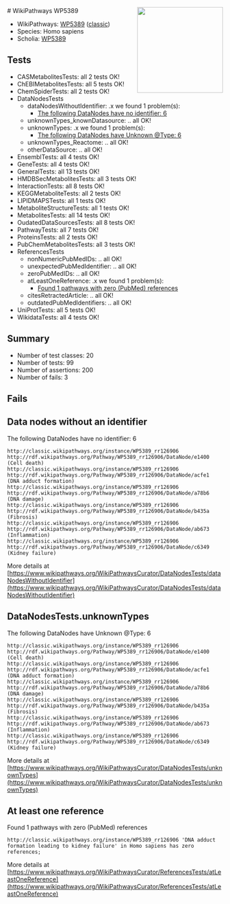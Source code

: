 <img style="float: right; width: 200px" src="https://upload.wikimedia.org/wikipedia/commons/thumb/8/83/Wplogo_with_text_500.png/640px-Wplogo_with_text_500.png" />
# WikiPathways WP5389

* WikiPathways: [WP5389](https://wikipathways.org/pathways/WP5389) ([classic](https://classic.wikipathways.org/instance/WP5389))
* Species: Homo sapiens
* Scholia: [WP5389](https://scholia.toolforge.org/wikipathways/WP5389)
## Tests
* CASMetabolitesTests: all 2 tests OK!
* ChEBIMetabolitesTests: all 5 tests OK!
* ChemSpiderTests: all 2 tests OK!
* DataNodesTests
    * dataNodesWithoutIdentifier: .x we found 1 problem(s):
        * [The following DataNodes have no identifier: 6](#d2d32fa5)
    * unknownTypes_knownDatasource: .. all OK!
    * unknownTypes: .x we found 1 problem(s):
        * [The following DataNodes have Unknown @Type: 6](#839973e4)
    * unknownTypes_Reactome: .. all OK!
    * otherDataSource: .. all OK!
* EnsemblTests: all 4 tests OK!
* GeneTests: all 4 tests OK!
* GeneralTests: all 13 tests OK!
* HMDBSecMetabolitesTests: all 3 tests OK!
* InteractionTests: all 8 tests OK!
* KEGGMetaboliteTests: all 2 tests OK!
* LIPIDMAPSTests: all 1 tests OK!
* MetaboliteStructureTests: all 1 tests OK!
* MetabolitesTests: all 14 tests OK!
* OudatedDataSourcesTests: all 8 tests OK!
* PathwayTests: all 7 tests OK!
* ProteinsTests: all 2 tests OK!
* PubChemMetabolitesTests: all 3 tests OK!
* ReferencesTests
    * nonNumericPubMedIDs: .. all OK!
    * unexpectedPubMedIdentifier: .. all OK!
    * zeroPubMedIDs: .. all OK!
    * atLeastOneReference: .x we found 1 problem(s):
        * [Found 1 pathways with zero (PubMed) references](#d0a459f0)
    * citesRetractedArticle: .. all OK!
    * outdatedPubMedIdentifiers: .. all OK!
* UniProtTests: all 5 tests OK!
* WikidataTests: all 4 tests OK!


## Summary

* Number of test classes: 20
* Number of tests: 99
* Number of assertions: 200
* Number of fails: 3

## Fails

<a name="d2d32fa5" />

## Data nodes without an identifier

The following DataNodes have no identifier: 6
```
http://classic.wikipathways.org/instance/WP5389_rr126906 http://rdf.wikipathways.org/Pathway/WP5389_rr126906/DataNode/e1400 (Cell death)
http://classic.wikipathways.org/instance/WP5389_rr126906 http://rdf.wikipathways.org/Pathway/WP5389_rr126906/DataNode/acfe1 (DNA adduct formation)
http://classic.wikipathways.org/instance/WP5389_rr126906 http://rdf.wikipathways.org/Pathway/WP5389_rr126906/DataNode/a78b6 (DNA damage)
http://classic.wikipathways.org/instance/WP5389_rr126906 http://rdf.wikipathways.org/Pathway/WP5389_rr126906/DataNode/b435a (Fibrosis)
http://classic.wikipathways.org/instance/WP5389_rr126906 http://rdf.wikipathways.org/Pathway/WP5389_rr126906/DataNode/ab673 (Inflammation)
http://classic.wikipathways.org/instance/WP5389_rr126906 http://rdf.wikipathways.org/Pathway/WP5389_rr126906/DataNode/c6349 (Kidney failure)
```

More details at [https://www.wikipathways.org/WikiPathwaysCurator/DataNodesTests/dataNodesWithoutIdentifier](https://www.wikipathways.org/WikiPathwaysCurator/DataNodesTests/dataNodesWithoutIdentifier)

<a name="839973e4" />

## DataNodesTests.unknownTypes

The following DataNodes have Unknown @Type: 6
```
http://classic.wikipathways.org/instance/WP5389_rr126906 http://rdf.wikipathways.org/Pathway/WP5389_rr126906/DataNode/e1400 (Cell death)
http://classic.wikipathways.org/instance/WP5389_rr126906 http://rdf.wikipathways.org/Pathway/WP5389_rr126906/DataNode/acfe1 (DNA adduct formation)
http://classic.wikipathways.org/instance/WP5389_rr126906 http://rdf.wikipathways.org/Pathway/WP5389_rr126906/DataNode/a78b6 (DNA damage)
http://classic.wikipathways.org/instance/WP5389_rr126906 http://rdf.wikipathways.org/Pathway/WP5389_rr126906/DataNode/b435a (Fibrosis)
http://classic.wikipathways.org/instance/WP5389_rr126906 http://rdf.wikipathways.org/Pathway/WP5389_rr126906/DataNode/ab673 (Inflammation)
http://classic.wikipathways.org/instance/WP5389_rr126906 http://rdf.wikipathways.org/Pathway/WP5389_rr126906/DataNode/c6349 (Kidney failure)
```

More details at [https://www.wikipathways.org/WikiPathwaysCurator/DataNodesTests/unknownTypes](https://www.wikipathways.org/WikiPathwaysCurator/DataNodesTests/unknownTypes)

<a name="d0a459f0" />

## At least one reference

Found 1 pathways with zero (PubMed) references
```
http://classic.wikipathways.org/instance/WP5389_rr126906 'DNA adduct formation leading to kidney failure' in Homo sapiens has zero references; 
```

More details at [https://www.wikipathways.org/WikiPathwaysCurator/ReferencesTests/atLeastOneReference](https://www.wikipathways.org/WikiPathwaysCurator/ReferencesTests/atLeastOneReference)

